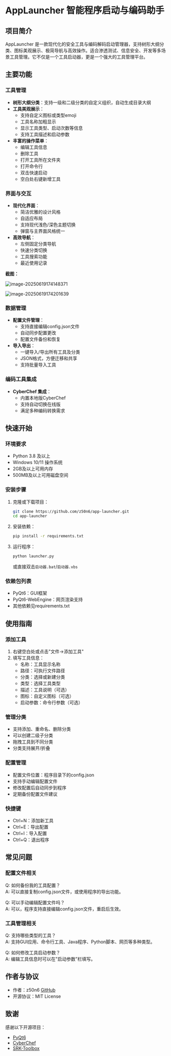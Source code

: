 # AppLauncher 智能程序启动与编码助手

## 项目简介
AppLauncher 是一款现代化的安全工具与编码解码启动管理器，支持树形大纲分类、图标美观展示、极简导航与高效操作。适合渗透测试、信息安全、开发等多场景工具管理。它不仅是一个工具启动器，更是一个强大的工具管理平台。

## 主要功能

### 工具管理
- **树形大纲分类**：支持一级和二级分类的自定义组织，自动生成目录大纲
- **工具美观展示**：
  - 支持自定义图标或类型emoji
  - 工具名称加粗显示
  - 显示工具类型、启动次数等信息
  - 支持工具描述和启动参数
- **丰富的操作菜单**：
  - 编辑工具信息
  - 删除工具
  - 打开工具所在文件夹
  - 打开命令行
  - 双击快速启动
  - 空白处右键新增工具

### 界面与交互
- **现代化界面**：
  - 简洁优雅的设计风格
  - 自适应布局
  - 支持现代浅色/深色主题切换
  - 弹窗与主界面风格统一
- **高效导航**：
  - 左侧固定分类导航
  - 快速分类切换
  - 工具搜索功能
  - 最近使用记录

**截图：**

![image-20250619174148371](./imgs/image-20250619174148371.png)

![image-20250619174201639](./imgs/image-20250619174201639.png)

### 数据管理
- **配置文件管理**：
  - 支持直接编辑config.json文件
  - 自动同步配置更改
  - 配置文件备份和恢复
- **导入导出**：
  - 一键导入/导出所有工具及分类
  - JSON格式，方便迁移和共享
  - 支持批量导入工具

### 编码工具集成
- **CyberChef 集成**：
  - 内置本地版CyberChef
  - 支持自动切换在线版
  - 满足多种编码转换需求

## 快速开始

### 环境要求
- Python 3.8 及以上
- Windows 10/11 操作系统
- 2GB及以上可用内存
- 500MB及以上可用磁盘空间

### 安装步骤
1. 克隆或下载项目：
   ```bash
   git clone https://github.com/z50n6/app-launcher.git
   cd app-launcher
   ```

2. 安装依赖：
   ```bash
   pip install -r requirements.txt
   ```

3. 运行程序：
   ```bash
   python launcher.py
   ```
   或直接双击`启动器.bat`/`启动器.vbs`

### 依赖包列表
- PyQt6：GUI框架
- PyQt6-WebEngine：网页渲染支持
- 其他依赖见requirements.txt

## 使用指南

### 添加工具
1. 右键空白处或点击"文件->添加工具"
2. 填写工具信息：
   - 名称：工具显示名称
   - 路径：可执行文件路径
   - 分类：选择或新建分类
   - 类型：选择工具类型
   - 描述：工具说明（可选）
   - 图标：自定义图标（可选）
   - 启动参数：命令行参数（可选）

### 管理分类
- 支持添加、重命名、删除分类
- 可以创建二级子分类
- 拖拽工具到不同分类
- 分类支持展开/折叠

### 配置管理
- 配置文件位置：程序目录下的config.json
- 支持手动编辑配置文件
- 修改配置后自动同步到程序
- 定期备份配置文件建议

### 快捷键
- Ctrl+N：添加新工具
- Ctrl+E：导出配置
- Ctrl+I：导入配置
- Ctrl+Q：退出程序

## 常见问题

### 配置文件相关
Q: 如何备份我的工具配置？  
A: 可以直接复制config.json文件，或使用程序的导出功能。

Q: 可以手动编辑配置文件吗？  
A: 可以，程序支持直接编辑config.json文件，重启后生效。

### 工具管理相关
Q: 支持哪些类型的工具？  
A: 支持GUI应用、命令行工具、Java程序、Python脚本、网页等多种类型。

Q: 如何修改工具启动参数？  
A: 编辑工具信息时可以在"启动参数"栏填写。




## 作者与协议
- 作者：z50n6  [GitHub](https://github.com/z50n6)
- 开源协议：MIT License

## 致谢
感谢以下开源项目：
- [PyQt6](https://www.riverbankcomputing.com/software/pyqt/)
- [CyberChef](https://github.com/gchq/CyberChef) 
- [SRK-Toolbox](https://github.com/Raka-loah/SRK-Toolbox)